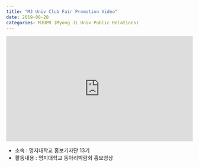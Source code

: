 ```yaml
---
title: "MJ Univ Club Fair Promotion Video"
date: 2019-08-28
categories: MJUPR (Myong Ji Univ Public Relations)
---
```


<div style="width:100%; position:relative; padding-bottom: 56.25%;">
<iframe width="100%" height="100%" style="position:absolute;" src="https://www.youtube.com/embed/l0a1SqmIofI" frameborder="0" allowfullscreen></iframe>
</div>
  
* 소속 : 명지대학교 홍보기자단 13기
* 활동내용 : 명지대학교 동아리박람회 홍보영상
